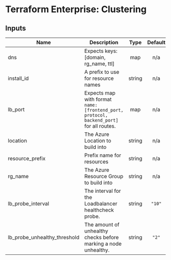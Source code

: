 # Terraform Enterprise: Clustering

## Inputs

| Name | Description | Type | Default | Required |
|------|-------------|:----:|:-----:|:-----:|
| dns | Expects keys: [domain, rg_name, ttl] | map | n/a | yes |
| install\_id | A prefix to use for resource names | string | n/a | yes |
| lb\_port | Expects map with format `name: [frontend_port, protocol, backend_port]` for all routes. | map | n/a | yes |
| location | The Azure Location to build into | string | n/a | yes |
| resource\_prefix | Prefix name for resources | string | n/a | yes |
| rg\_name | The Azure Resource Group to build into | string | n/a | yes |
| lb\_probe\_interval | The interval for the Loadbalancer healthcheck probe. | string | `"10"` | no |
| lb\_probe\_unhealthy\_threshold | The amount of unhealthy checks before marking a node unhealthy. | string | `"2"` | no |


